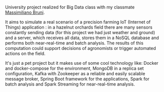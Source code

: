 University project realized for Big Data class with my classmate [Massimiliano Bruni](https://github.com/Maxinho96).

It aims to simulate a real scenario of a precision farming IoT (Internet of Things) application : in a hazelnut orchards field there are many sensors constantly sending data (for this project we had just weather and ground) and a server, which receives all data, stores them in a NoSQL database and performs both near-real-time and batch analysis. The results of this computation could support decisions of agronomists or trigger automated actions on the field.

It's just a pet project but it makes use of some cool technology like: Docker and docker-compose for the environment, MongoDB in a replica set configuration, Kafka with Zookeeper as a reliable and easily scalable message broker, Spring Boot framework for the applications, Spark for batch analysis and Spark Streaming for near-real-time analysis.
